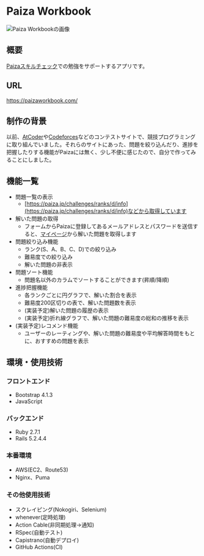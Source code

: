 # Paiza Workbook

![Paiza Workbookの画像](https://gyazo.com/e5f659ce7d929f3bf73d673b29e1f18a)

## 概要

[Paizaスキルチェック](https://paiza.jp/challenges)での勉強をサポートするアプリです。

## URL

https://paizaworkbook.com/

## 制作の背景

以前、[AtCoder](https://atcoder.jp/?lang=ja)や[Codeforces](https://codeforces.com/)などのコンテストサイトで、競技プログラミングに取り組んでいました。それらのサイトにあった、問題を絞り込んだり、進捗を把握したりする機能がPaizaには無く、少し不便に感じたので、自分で作ってみることにしました。

## 機能一覧

- 問題一覧の表示
  - [https://paiza.jp/challenges/ranks/d/info](https://paiza.jp/challenges/ranks/d/info)などから取得しています
- 解いた問題の取得
  - フォームからPaizaに登録してあるメールアドレスとパスワードを送信すると、[マイページ](https://paiza.jp/career/mypage/results)から解いた問題を取得します
- 問題絞り込み機能
  - ランク(S、A、B、C、D)での絞り込み
  - 難易度での絞り込み
  - 解いた問題の非表示
- 問題ソート機能
  - 問題名以外のカラムでソートすることができます(昇順/降順)
- 進捗把握機能
  - 各ランクごとに円グラフで、解いた割合を表示
  - 難易度200区切りの表で、解いた問題数を表示
  - (実装予定)解いた問題の履歴の表示
  - (実装予定)折れ線グラフで、解いた問題の難易度の総和の推移を表示
- (実装予定)レコメンド機能
  - ユーザーのレーティングや、解いた問題の難易度や平均解答時間をもとに、おすすめの問題を表示

## 環境・使用技術

### フロントエンド

- Bootstrap 4.1.3
- JavaScript

### バックエンド

- Ruby 2.7.1
- Rails 5.2.4.4

### 本番環境

- AWS(EC2、Route53)
- Nginx、Puma

### その他使用技術

- スクレイピング(Nokogiri、Selenium)
- whenever(定時処理)
- Action Cable(非同期処理→通知)
- RSpec(自動テスト)
- Capistrano(自動デプロイ)
- GitHub Actions(CI)